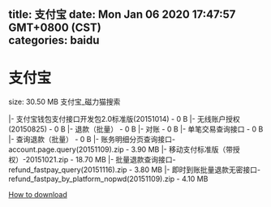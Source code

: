 
title: 支付宝
date: Mon Jan 06 2020 17:47:57 GMT+0800 (CST)    
categories: baidu
---

# 支付宝
size: 30.50 MB
 支付宝_磁力猫搜索
 
|- 支付宝钱包支付接口开发包2.0标准版(20151014) - 0 B
|- 无线账户授权(20150825) - 0 B
|- 退款（批量） - 0 B
|- 对账 - 0 B
|- 单笔交易查询接口 - 0 B
|- 查询退款（批量） - 0 B
|- 账务明细分页查询接口-account.page.query(20151109).zip - 3.90 MB
|- 移动支付标准版（带授权）-20151021.zip - 18.70 MB
|- 批量退款查询接口-refund_fastpay_query(20151116).zip - 3.80 MB
|- 即时到账批量退款无密接口-refund_fastpay_by_platform_nopwd(20151109).zip - 4.10 MB

[How to download](https://bpcam.bemobtrk.com/go/2ceec3aa-1ca2-46d6-b9ff-aaa5c184517c?jno=3982)